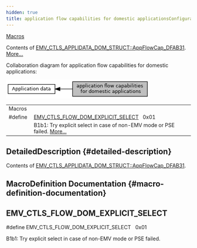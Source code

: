 ```yaml
---
hidden: true
title: application flow capabilities for domestic applicationsConfiguration » Application data
---
```


[Macros](#define-members)

Contents of <a href="group___d_e_f___c_o_n_f___a_p_p_l_i.md#a2ecdf1dde8e274003bee99e35551f0e8">EMV_CTLS_APPLIDATA_DOM_STRUCT::AppFlowCap_DFAB31</a>. [More\...](#details)

Collaboration diagram for application flow capabilities for domestic applications:

![](group___d_e_f___f_l_o_w___d_o_m.png)

|  |  |
|----|----|
| Macros |  |
| #define  | [EMV_CTLS_FLOW_DOM_EXPLICIT_SELECT](#ga223fe434d40e31c200ffeb1dc2306719)   0x01 |
|   | B1b1: Try explicit select in case of non-EMV mode or PSE failed. [More\...](#ga223fe434d40e31c200ffeb1dc2306719)<br/> |

## DetailedDescription {#detailed-description}

Contents of <a href="group___d_e_f___c_o_n_f___a_p_p_l_i.md#a2ecdf1dde8e274003bee99e35551f0e8">EMV_CTLS_APPLIDATA_DOM_STRUCT::AppFlowCap_DFAB31</a>.

## MacroDefinition Documentation {#macro-definition-documentation}

## EMV_CTLS_FLOW_DOM_EXPLICIT_SELECT <a href="#ga223fe434d40e31c200ffeb1dc2306719" id="ga223fe434d40e31c200ffeb1dc2306719"></a>

<p>#define EMV_CTLS_FLOW_DOM_EXPLICIT_SELECT   0x01</p>

B1b1: Try explicit select in case of non-EMV mode or PSE failed.
